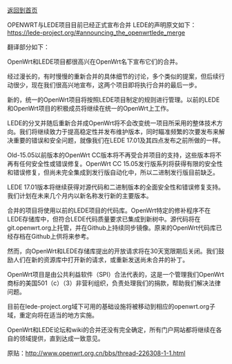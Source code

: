 [返回到首页](http://www.oprx.top/)   

OPENWRT与LEDE项目目前已经正式宣布合并
LEDE的声明原文如下：
https://lede-project.org/#announcing_the_openwrtlede_merge

翻译部分如下：

OpenWrt和LEDE项目都很高兴在OpenWrt名下宣布它们的合并。

经过漫长的，有时慢慢的重新合并的具体细节的讨论，多个类似的提案，但后续行动很少，现在我们很高兴地宣布，这两个项目即将执行合并的最后一步。

新的，统一的OpenWrt项目将按照LEDE项目制定的规则进行管理。以前的LEDE和OpenWrt项目的积极成员将继续在统一的OpenWrt上工作。

LEDE的分叉并随后重新合并成OpenWrt将不会改变统一项目所采用的整体技术方向。我们将继续致力于提高稳定性并发布维护版本，同时瞄准频繁的次要发布来解决重要的错误和安全问题，就像我们在LEDE 17.01及其四点发布之前所做的一样。

Old-15.05以前版本的OpenWrt CC版本将不再受合并项目的支持，这些版本将不再有任何安全性或错误修复。OpenWrt CC 15.05发行版系列将获得有限的安全性和错误修复，但尚未完全集成到发行版自动化中，所以二进制发行版目前缺乏。

LEDE 17.01版本将继续获得对源代码和二进制版本的全面安全性和错误修复支持。我们计划在未来几个月内以新名称发行新的主要版本。

合并的项目将使用以前的LEDE项目的代码库。OpenWrt特定的修补程序不在LEDE存储库中，但符合LEDE代码质量要求已集成到新树中。源代码将在git.openwrt.org上托管，并在Github上持续同步镜像。原来的OpenWrt代码库已经存档在Github上供将来参考。

然而，向OpenWrt和LEDE存储库提出的开放请求将在30天宽限期后关闭。我们鼓励人们在新的资源库中打开新的请求，或重新发送尚未合并的补丁。

OpenWrt项目是由公共利益软件（SPI）合法代表的，这是一个管理我们OpenWrt商标的美国501（c）（3）非营利组织，负责处理我们的捐款，帮助我们解决法律问题。

目前在lede-project.org域下可用的基础设施将被移动到相应的openwrt.org子域，重定向将在适当的地方实施。

OpenWrt和LEDE论坛和wiki的合并还没有完全确定，所有门户网站都将继续在各自的领域提供，直到达成一致意见。

原贴：http://www.openwrt.org.cn/bbs/thread-226308-1-1.html
